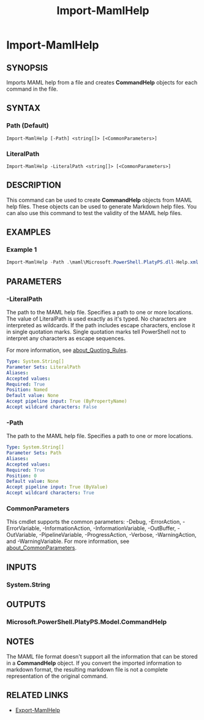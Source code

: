 ﻿---
external help file: Microsoft.PowerShell.PlatyPS.dll-Help.xml
online version: https://learn.microsoft.com/powershell/module/microsoft.powershell.platyps/import-mamlhelp?view=ps-modules&WT.mc_id=ps-gethelp
Locale: en-US
Module Name: Microsoft.PowerShell.PlatyPS
ms.custom: preview1
ms.date: 10/25/2024
schema: 2.0.0
title: Import-MamlHelp
---

# Import-MamlHelp

## SYNOPSIS

Imports MAML help from a file and creates **CommandHelp** objects for each command in the file.

## SYNTAX

### Path (Default)

```
Import-MamlHelp [-Path] <string[]> [<CommonParameters>]
```

### LiteralPath

```
Import-MamlHelp -LiteralPath <string[]> [<CommonParameters>]
```

## DESCRIPTION

This command can be used to create **CommandHelp** objects from MAML help files. These objects can
be used to generate Markdown help files. You can also use this command to test the validity of the
MAML help files.

## EXAMPLES

### Example 1

```powershell
Import-MamlHelp -Path .\maml\Microsoft.PowerShell.PlatyPS.dll-Help.xml
```

## PARAMETERS

### -LiteralPath

The path to the MAML help file. Specifies a path to one or more locations. The value of LiteralPath
is used exactly as it's typed. No characters are interpreted as wildcards. If the path includes
escape characters, enclose it in single quotation marks. Single quotation marks tell PowerShell not
to interpret any characters as escape sequences.

For more information, see
[about_Quoting_Rules](/powershell/module/microsoft.powershell.core/about/about_quoting_rules).

```yaml
Type: System.String[]
Parameter Sets: LiteralPath
Aliases:
Accepted values:
Required: True
Position: Named
Default value: None
Accept pipeline input: True (ByPropertyName)
Accept wildcard characters: False
```

### -Path

The path to the MAML help file. Specifies a path to one or more locations.

```yaml
Type: System.String[]
Parameter Sets: Path
Aliases:
Accepted values:
Required: True
Position: 0
Default value: None
Accept pipeline input: True (ByValue)
Accept wildcard characters: True
```

### CommonParameters

This cmdlet supports the common parameters: -Debug, -ErrorAction, -ErrorVariable,
-InformationAction, -InformationVariable, -OutBuffer, -OutVariable, -PipelineVariable,
-ProgressAction, -Verbose, -WarningAction, and -WarningVariable. For more information, see
[about_CommonParameters](https://go.microsoft.com/fwlink/?LinkID=113216).

## INPUTS

### System.String

## OUTPUTS

### Microsoft.PowerShell.PlatyPS.Model.CommandHelp

## NOTES

The MAML file format doesn't support all the information that can be stored in a **CommandHelp**
object. If you convert the imported information to markdown format, the resulting markdown file
is not a complete representation of the original command.

## RELATED LINKS

- [Export-MamlHelp](Export-MamlCommandHelp.md)
